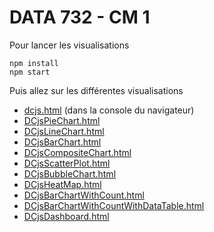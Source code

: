 # DATA 732 - CM 1

Pour lancer les visualisations

```shell
npm install
npm start
```

Puis allez sur les différentes visualisations

- [dcjs.html](http://localhost:3000/dcjs.html) (dans la console du navigateur)
- [DCjsPieChart.html](http://localhost:3000/DCjsPieChart.html)
- [DCjsLineChart.html](http://localhost:3000/DCjsLineChart.html)
- [DCjsBarChart.html](http://localhost:3000/DCjsBarChart.html)
- [DCjsCompositeChart.html](http://localhost:3000/DCjsCompositeChart.html)
- [DCjsScatterPlot.html](http://localhost:3000/DCjsScatterPlot.html)
- [DCjsBubbleChart.html](http://localhost:3000/DCjsBubbleChart.html)
- [DCjsHeatMap.html](http://localhost:3000/DCjsHeatMap.html)
- [DCjsBarChartWithCount.html](http://localhost:3000/DCjsBarChartWithCount.html)
- [DCjsBarChartWithCountWithDataTable.html](http://localhost:3000/DCjsBarChartWithCountWithDataTable.html)
- [DCjsDashboard.html](http://localhost:3000/DCjsDashboard.html)